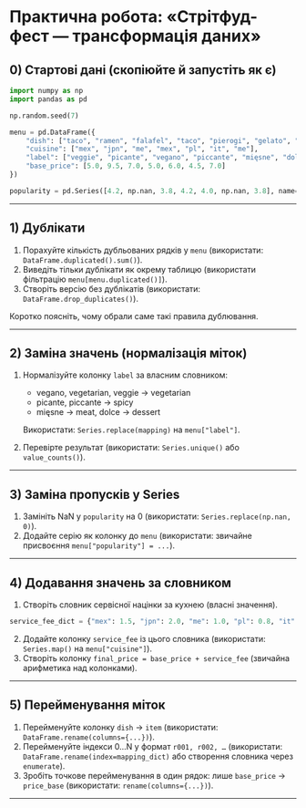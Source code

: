 # Практична робота: «Стрітфуд-фест — трансформація даних»

## 0) Стартові дані (скопіюйте й запустіть як є)

```python
import numpy as np
import pandas as pd

np.random.seed(7)

menu = pd.DataFrame({
    "dish": ["taco", "ramen", "falafel", "taco", "pierogi", "gelato", "falafel"],
    "cuisine": ["mex", "jpn", "me", "mex", "pl", "it", "me"],
    "label": ["veggie", "picante", "vegano", "piccante", "mięsne", "dolce", "vegetarian"],
    "base_price": [5.0, 9.5, 7.0, 5.0, 6.0, 4.5, 7.0]
})

popularity = pd.Series([4.2, np.nan, 3.8, 4.2, 4.0, np.nan, 3.8], name="popularity")
```

---

## 1) Дублікати

1. Порахуйте кількість дубльованих рядків у `menu` (використати: `DataFrame.duplicated().sum()`).
2. Виведіть тільки дублікати як окрему таблицю (використати фільтрацію `menu[menu.duplicated()]`).
3. Створіть версію без дублікатів (використати: `DataFrame.drop_duplicates()`).

Коротко поясніть, чому обрали саме такі правила дублювання.

---

## 2) Заміна значень (нормалізація міток)

1. Нормалізуйте колонку `label` за власним словником:
   - vegano, vegetarian, veggie → vegetarian
   - picante, piccante → spicy
   - mięsne → meat, dolce → dessert

   Використати: `Series.replace(mapping)` на `menu["label"]`.

2. Перевірте результат (використати: `Series.unique()` або `value_counts()`).

---

## 3) Заміна пропусків у Series

1. Замініть NaN у `popularity` на 0 (використати: `Series.replace(np.nan, 0)`).
2. Додайте серію як колонку до `menu` (використати: звичайне присвоєння `menu["popularity"] = ...`).

---

## 4) Додавання значень за словником

1. Створіть словник сервісної націнки за кухнею (власні значення).
```python
service_fee_dict = {"mex": 1.5, "jpn": 2.0, "me": 1.0, "pl": 0.8, "it": 1.2}
```
2. Додайте колонку `service_fee` із цього словника (використати: `Series.map()` на `menu["cuisine"]`).
3. Створіть колонку `final_price = base_price + service_fee` (звичайна арифметика над колонками).

---

## 5) Перейменування міток

1. Перейменуйте колонку `dish` → `item` (використати: `DataFrame.rename(columns={...})`).
2. Перейменуйте індекси 0...N у формат `r001, r002, …` (використати: `DataFrame.rename(index=mapping_dict)` або створення словника через `enumerate`).
3. Зробіть точкове перейменування в один рядок: лише `base_price` → `price_base` (використати: `rename(columns={...})`).

---


